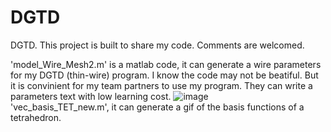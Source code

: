 # DGTD
DGTD.
This project is built to share my code. Comments are welcomed.

'model_Wire_Mesh2.m' is a matlab code, it can generate a wire parameters for my DGTD (thin-wire) program. I know the code may not be beatiful. But it is convinient for my team partners to use my program. They can write a parameters text with low learning cost.
![image](https://github.com/Q0Yang/DGTD/Wirecag2022010113154371320220101133540441e.gif )   
'vec_basis_TET_new.m', it can generate a gif of the basis functions of a tetrahedron.

